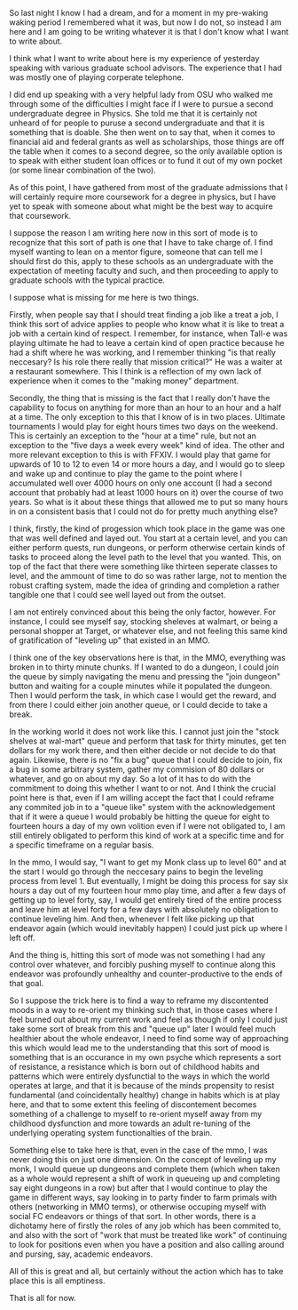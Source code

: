 So last night I know I had a dream, and for a moment in my pre-waking waking
period I remembered what it was, but now I do not, so instead I am here and I
am going to be writing whatever it is that I don't know what I want to write
about.

I think what I want to write about here is my experience of yesterday speaking
with various graduate school advisors. The experience that I had was mostly one
of playing corperate telephone.

I did end up speaking with a very helpful lady from OSU who walked me through
some of the difficulties I might face if I were to pursue a second
undergraduate degree in Physics. She told me that it is certainly not unheard
of for people to puruse a second undergraduate and that it is something that is
doable. She then went on to say that, when it comes to financial aid and
federal grants as well as scholarships, those things are off the table when it
comes to a second degree, so the only available option is to speak with either
student loan offices or to fund it out of my own pocket (or some linear
combination of the two).

As of this point, I have gathered from most of the graduate admissions that I
will certainly require more coursework for a degree in physics, but I have yet
to speak with someone about what might be the best way to acquire that
coursework.

I suppose the reason I am writing here now in this sort of mode is to recognize
that this sort of path is one that I have to take charge of. I find myself
wanting to lean on a mentor figure, someone that can tell me I should first do
this, apply to these schools as an undergraduate with the expectation of
meeting faculty and such, and then proceeding to apply to graduate schools with
the typical practice.

I suppose what is missing for me here is two things.

Firstly, when people say that I should treat finding a job like a treat a job,
I think this sort of advice applies to people who know what it is like to treat
a job with a certain kind of respect. I remember, for instance, when Tall-e was
playing ultimate he had to leave a certain kind of open practice because he had
a shift where he was working, and I remember thinking "is that really
neccesary? Is his role there really that mission critical?" He was a waiter at
a restaurant somewhere. This I think is a reflection of my own lack of
experience when it comes to the "making money" department.

Secondly, the thing that is missing is the fact that I really don't have the
capability to focus on anything for more than an hour to an hour and a half at
a time. The only exception to this that I know of is in two places. Ultimate
tournaments I would play for eight hours times two days on the weekend. This is
certainly an exception to the "hour at a time" rule, but not an exception to
the "five days a week every week" kind of idea. The other and more relevant
exception to this is with FFXIV. I would play that game for upwards of 10 to 12
to even 14 or more hours a day, and I would go to sleep and wake up and
continue to play the game to the point where I accumulated well over 4000 hours
on only one account (I had a second account that probably had at least 1000
hours on it) over the course of two years. So what is it about these things
that allowed me to put so many hours in on a consistent basis that I could not
do for pretty much anything else?

I think, firstly, the kind of progession which took place in the game was one
that was well defined and layed out. You start at a certain level, and you can
either perform quests, run dungeons, or perform otherwise certain kinds of
tasks to proceed along the level path to the level that you wanted. This, on
top of the fact that there were something like thirteen seperate classes to
level, and the ammount of time to do so was rather large, not to mention the
robust crafting system, made the idea of grinding and completion a rather
tangible one that I could see well layed out from the outset.

I am not entirely convinced about this being the only factor, however. For
instance, I could see myself say, stocking sheleves at walmart, or being a
personal shopper at Target, or whatever else, and not feeling this same kind of
gratification of "leveling up" that existed in an MMO.

I think one of the key observations here is that, in the MMO, everything was
broken in to thirty minute chunks. If I wanted to do a dungeon, I could join
the queue by simply navigating the menu and pressing the "join dungeon" button
and waiting for a couple minutes while it populated the dungeon. Then I would
perform the task, in which case I would get the reward, and from there I could
either join another queue, or I could decide to take a break.

In the working world it does not work like this. I cannot just join the "stock
shelves at wal-mart" queue and perform that task for thirty minutes, get ten
dollars for my work there, and then either decide or not decide to do that
again. Likewise, there is no "fix a bug" queue that I could decide to join, fix
a bug in some arbitrary system, gather my commision of 80 dollars or whatever,
and go on about my day. So a lot of it has to do with the commitment to doing
this whether I want to or not. And I think the crucial point here is that, even
if I am willing accept the fact that I could reframe any commited job in to a
"queue like" system with the acknowledgement that if it were a queue I would
probably be hitting the queue for eight to fourteen hours a day of my own
volition even if I were not obligated to, I am still entirely obligated to
perform this kind of work at a specific time and for a specific timeframe on a
regular basis.

In the mmo, I would say, "I want to get my Monk class up to level 60" and at
the start I would go through the neccesary pains to begin the leveling process
from level 1. But eventually, I might be doing this process for say six hours a
day out of my fourteen hour mmo play time, and after a few days of getting up
to level forty, say, I would get entirely tired of the entire process and leave
him at level forty for a few days with absolutely no obligation to continue
leveling him. And then, whenever I felt like picking up that endeavor again
(which would inevitably happen) I could just pick up where I left off.

And the thing is, hitting this sort of mode was not something I had any
control over whatever, and forcibly pushing myself to continue along this
endeavor was profoundly unhealthy and counter-productive to the ends of that
goal.

So I suppose the trick here is to find a way to reframe my discontented moods
in a way to re-orient my thinking such that, in those cases where I feel burned
out about my current work and feel as though if only I could just take some
sort of break from this and "queue up" later I would feel much healthier about
the whole endeavor, I need to find some way of approaching this which would
lead me to the understanding that this sort of mood is something that is an
occurance in my own psyche which represents a sort of resistance, a resistance
which is born out of childhood habits and patterns which were entirely
dysfunctial to the ways in which the world operates at large, and that it is
because of the minds propensity to resist fundamental (and coincidentally
healthy) change in habits which is at play here, and that to some extent this
feeling of discontement becomes something of a challenge to myself to re-orient
myself away from my childhood dysfunction and more towards an adult re-tuning
of the underlying operating system functionalties of the brain.

Something else to take here is that, even in the case of the mmo, I was never
doing this on just one dimension. On the concept of leveling up my monk, I
would queue up dungeons and complete them (which when taken as a whole would
represent a shift of work in queueing up and completing say eight dungeons in a
row) but after that I would continue to play the game in different ways, say
looking in to party finder to farm primals with others (networking in MMO
terms), or otherwise occuping myself with social FC endeavors or things of that
sort. In other words, there is a dichotamy here of firstly the roles of any job
which has been commited to, and also with the sort of "work that must be
treated like work" of continuing to look for positions even when you have a
position and also calling around and pursing, say, academic endeavors.

All of this is great and all, but certainly without the action which has to
take place this is all emptiness.

That is all for now.
